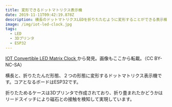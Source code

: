 ```yaml
---
title: 変形できるドットマトリクス表示機
date: 2019-11-11T09:42:19.878Z
description: 横長のドットマトリクスLEDを折りたたむように変形することができる表示機の作例を紹介します。
image: /img/iot-led-clock.jpg
tags:
  - LED
  - 3Dプリンタ
  - ESP32
---
```

[IOT Convertible LED Matrix Clock](https://www.alejandrowurts.com/projects/iot-led-clock/)から発見。画像もここから転載。（CC BY-NC-SA）

横長と、折りたたんだ形態、２つの形態に変形するドットマトリクス表示機です。コアとなるボードはESP32です。

折りたためるケースは3Dプリンタで作成されており、折り畳まれたかどうかはリードスイッチにより磁石との接触を検知して実現しています。
